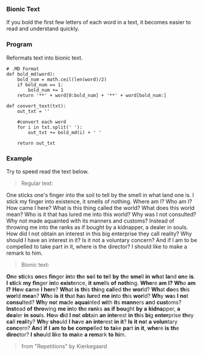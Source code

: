 ### Bionic Text

If you bold the first few letters of each word in a text, it becomes easier to read and understand quickly.

### Program

Reformats text into bionic text.

```python3
# .MD Format
def bold_md(word):
    bold_num = math.ceil(len(word)/2)
    if bold_num == 1:
        bold_num += 1
    return '**' + word[0:bold_num] + '**' + word[bold_num:]

def convert_text(txt):
    out_txt = ''

    #convert each word
    for i in txt.split(' '):
        out_txt += bold_md(i) + ' '

    return out_txt
```

### Example

Try to speed read the text below.

> Regular text:

One sticks one's finger into the soil to tell by the smell in what land one is. 
I stick my finger into existence, it smells of nothing. 
Where am I? Who am I? How came I here? 
What is this thing called the world? What does this world mean? Who is it that has lured me into this world? 
Why was I not consulted? Why not made aquainted with its manners and customs? 
Instead of throwing me into the ranks as if bought by a kidnapper, a dealer in souls.
How did I not obtain an interest in this big enterprise they call reality? Why should I have an interest in it? 
Is it not a voluntary concern?
And if I am to be compelled to take part in it, where is the director? I should like to make a remark to him.

> Bionic text:

**On**e **sti**cks **on**es **fin**ger **in**to **th**e **so**il **to** **te**ll **by** **th**e **sme**ll **in** **wh**at **la**nd **on**e **is**. 
**I** **sti**ck **my** **fin**ger **in**to **exist**ence, **it** **sme**lls **of** **noth**ing. 
**Whe**re **am** **I?** **Wh**o **am** **I?** **Ho**w **ca**me **I** **her**e? 
**Wh**at **is** **th**is **thi**ng **cal**led **th**e **wor**ld? **Wh**at **do**es **th**is **wor**ld **mea**n? **Wh**o **is** **it** **th**at **ha**s **lur**ed **me** **in**to **th**is **wor**ld? 
**Wh**y **wa**s **I** **no**t **consu**lted? **Wh**y **no**t **ma**de **aquai**nted **wi**th **it**s **mann**ers **an**d **cust**oms? 
**Inst**ead **of** **thro**wing **me** **in**to **th**e **ran**ks **as** **if** **bou**ght **by** **a** **kidna**pper, **a** **dea**ler **in** **sou**ls. 
**Ho**w **di**d **I** **no**t **obt**ain **an** **inte**rest **in** **th**is **bi**g **enter**prise **th**ey **ca**ll **real**ity? **Wh**y **sho**uld **I** **ha**ve **an** **inte**rest **in** **it**? 
**Is** **it** **no**t **a** **volun**tary **conc**ern? 
**An**d **if** **I** **am** **to** **be** **compe**lled **to** **ta**ke **pa**rt **in** **it**, **whe**re **is** **th**e **direc**tor? **I** **sho**uld **li**ke **to** **ma**ke **a** **rem**ark **to** **hi**m.

> from "Repetitions" by Kierkegaard
